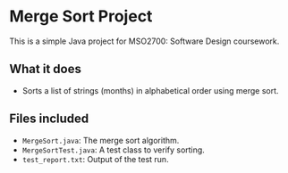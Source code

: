 # Merge Sort Project

This is a simple Java project for MSO2700: Software Design coursework.

## What it does
- Sorts a list of strings (months) in alphabetical order using merge sort.

## Files included
- `MergeSort.java`: The merge sort algorithm.
- `MergeSortTest.java`: A test class to verify sorting.
- `test_report.txt`: Output of the test run.